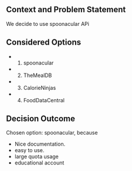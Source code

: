 ## Context and Problem Statement

We decide to use spoonacular APi

## Considered Options
* 1. spoonacular
* 2. TheMealDB
* 3. CalorieNinjas
* 4. FoodDataCentral

## Decision Outcome

Chosen option: spoonacular, because

* Nice documentation.
* easy to use.
* large quota usage
* educational account
